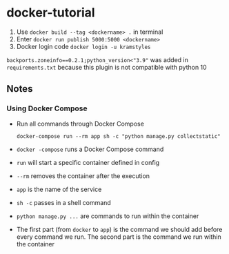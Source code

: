 # docker-tutorial

1. Use `docker build --tag <dockername> .` in terminal
2. Enter `docker run publish 5000:5000 <dockername>`
3. Docker login code `docker login -u kramstyles`

`backports.zoneinfo==0.2.1;python_version<"3.9"` was added in `requirements.txt` 
because this plugin is not compatible with python 10

## Notes

### Using Docker Compose
- Run all commands through Docker Compose
    
    `docker-compose run --rm app sh -c "python manage.py collectstatic"`
- `docker -compose` runs a Docker Compose command
- `run` will start a specific container defined in config
- `--rm` removes the container after the execution
- `app` is the name of the service
- `sh -c` passes in a shell command
- `python manage.py ...` are commands to run within the container
- The first part (from `docker` to `app`) is the command we should add before every command we run. The second part is the command we run within the container